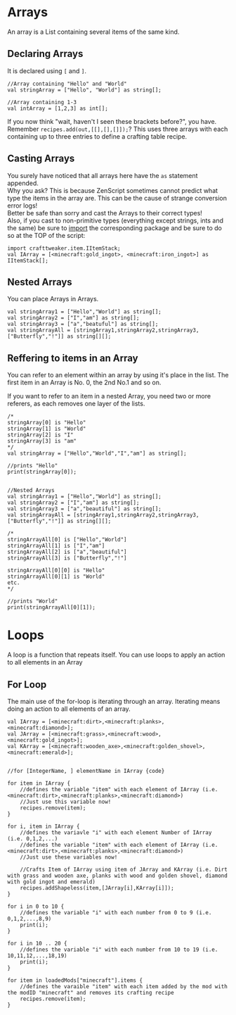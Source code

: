 # Arrays

An array is a List containing several items of the same kind. 


## Declaring Arrays
It is declared using ```[``` and ```]```.

```
//Array containing "Hello" and "World"
val stringArray = ["Hello", "World"] as string[];

//Array containing 1-3
val intArray = [1,2,3] as int[];
```

If you now think "wait, haven't I seen these brackets before?", you have.
Remember ```recipes.add(out,[[],[],[]]);```?
This uses three arrays with each containing up to three entries to define a crafting table recipe.

## Casting Arrays
You surely have noticed that all arrays here have the `as` statement appended.  
Why you ask?
This is because ZenScript sometimes cannot predict what type the items in the array are. This can be the cause of strange conversion error logs!  
Better be safe than sorry and cast the Arrays to their correct types!  
Also, if you cast to non-primitive types (everything except strings, ints and the same) be sure to [import](Import) the corresponding package and be sure to do so at the TOP of the script:  
```
import crafttweaker.item.IItemStack;
val IArray = [<minecraft:gold_ingot>, <minecraft:iron_ingot>] as IItemStack[];
```

## Nested Arrays
You can place Arrays in Arrays.

```
val stringArray1 = ["Hello","World"] as string[];
val stringArray2 = ["I","am"] as string[];
val stringArray3 = ["a","beatuful"] as string[];
val stringArrayAll = [stringArray1,stringArray2,stringArray3,["Butterfly","!"]] as string[][];
```

## Reffering to items in an Array
You can refer to an element within an array by using it's place in the list.
The first item in an Array is No. 0, the 2nd No.1 and so on.

If you want to refer to an item in a nested Array, you need two or more referers, as each removes one layer of the lists.

```
/*
stringArray[0] is "Hello"
stringArray[1] is "World"
stringArray[2] is "I"
stringArray[3] is "am"
*/
val stringArray = ["Hello","World","I","am"] as string[];

//prints "Hello"
print(stringArray[0]);


//Nested Arrays
val stringArray1 = ["Hello","World"] as string[];
val stringArray2 = ["I","am"] as string[];
val stringArray3 = ["a","beautiful"] as string[];
val stringArrayAll = [stringArray1,stringArray2,stringArray3,["Butterfly","!"]] as string[][];

/*
stringArrayAll[0] is ["Hello","World"]
stringArrayAll[1] is ["I","am"]
stringArrayAll[2] is ["a","beautiful"]
stringArrayAll[3] is ["Butterfly","!"]

stringArrayAll[0][0] is "Hello"
stringArrayAll[0][1] is "World"
etc.
*/

//prints "World"
print(stringArrayAll[0][1]);
```


# Loops
A loop is a function that repeats itself. You can use loops to apply an action to all elements in an Array

## For Loop
The main use of the for-loop is iterating through an array. Iterating means doing an action to all elements of an array.

```
val IArray = [<minecraft:dirt>,<minecraft:planks>,<minecraft:diamond>];
val JArray = [<minecraft:grass>,<minecraft:wood>,<minecraft:gold_ingot>];
val KArray = [<minecraft:wooden_axe>,<minecraft:golden_shovel>,<minecraft:emerald>];


//for [IntegerName, ] elementName in IArray {code}

for item in IArray {
	//defines the variable "item" with each element of IArray (i.e. <minecraft:dirt>,<minecraft:planks>,<minecraft:diamond>)
	//Just use this variable now!
	recipes.remove(item);
}

for i, item in IArray {
	//defines the variavle "i" with each element Number of IArray (i.e. 0,1,2,...)
	//defines the variable "item" with each element of IArray (i.e. <minecraft:dirt>,<minecraft:planks>,<minecraft:diamond>)
	//Just use these variables now!

	//Crafts Item of IArray using item of JArray and KArray (i.e. Dirt with grass and wooden axe, planks with wood and golden shovel, diamond with gold ingot and emerald)
	recipes.addShapeless(item,[JArray[i],KArray[i]]);
}

for i in 0 to 10 {
	//defines the variable "i" with each number from 0 to 9 (i.e. 0,1,2,...,8,9)
    print(i);
}

for i in 10 .. 20 {
	//defines the variable "i" with each number from 10 to 19 (i.e. 10,11,12,...,18,19)
    print(i);
}

for item in loadedMods["minecraft"].items {
	//defines the varaible "item" with each item added by the mod with the modID "minecraft" and removes its crafting recipe
	recipes.remove(item);
}
```